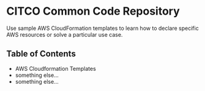 # CITCO Common Code Repository
Use sample AWS CloudFormation templates to learn how to declare specific AWS resources or solve a particular use case. 

## Table of Contents
* AWS Cloudformation Templates
* something else...
* something else...
